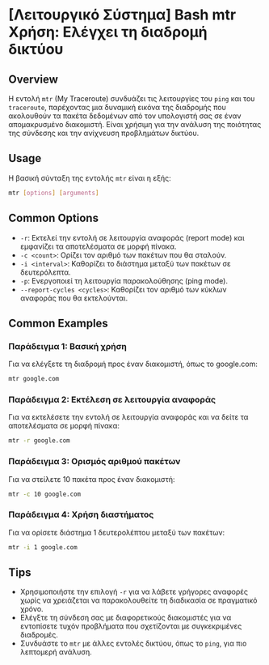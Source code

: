 # [Λειτουργικό Σύστημα] Bash mtr Χρήση: Ελέγχει τη διαδρομή δικτύου

## Overview
Η εντολή `mtr` (My Traceroute) συνδυάζει τις λειτουργίες του `ping` και του `traceroute`, παρέχοντας μια δυναμική εικόνα της διαδρομής που ακολουθούν τα πακέτα δεδομένων από τον υπολογιστή σας σε έναν απομακρυσμένο διακομιστή. Είναι χρήσιμη για την ανάλυση της ποιότητας της σύνδεσης και την ανίχνευση προβλημάτων δικτύου.

## Usage
Η βασική σύνταξη της εντολής `mtr` είναι η εξής:

```bash
mtr [options] [arguments]
```

## Common Options
- `-r`: Εκτελεί την εντολή σε λειτουργία αναφοράς (report mode) και εμφανίζει τα αποτελέσματα σε μορφή πίνακα.
- `-c <count>`: Ορίζει τον αριθμό των πακέτων που θα σταλούν.
- `-i <interval>`: Καθορίζει το διάστημα μεταξύ των πακέτων σε δευτερόλεπτα.
- `-p`: Ενεργοποιεί τη λειτουργία παρακολούθησης (ping mode).
- `--report-cycles <cycles>`: Καθορίζει τον αριθμό των κύκλων αναφοράς που θα εκτελούνται.

## Common Examples
### Παράδειγμα 1: Βασική χρήση
Για να ελέγξετε τη διαδρομή προς έναν διακομιστή, όπως το google.com:

```bash
mtr google.com
```

### Παράδειγμα 2: Εκτέλεση σε λειτουργία αναφοράς
Για να εκτελέσετε την εντολή σε λειτουργία αναφοράς και να δείτε τα αποτελέσματα σε μορφή πίνακα:

```bash
mtr -r google.com
```

### Παράδειγμα 3: Ορισμός αριθμού πακέτων
Για να στείλετε 10 πακέτα προς έναν διακομιστή:

```bash
mtr -c 10 google.com
```

### Παράδειγμα 4: Χρήση διαστήματος
Για να ορίσετε διάστημα 1 δευτερολέπτου μεταξύ των πακέτων:

```bash
mtr -i 1 google.com
```

## Tips
- Χρησιμοποιήστε την επιλογή `-r` για να λάβετε γρήγορες αναφορές χωρίς να χρειάζεται να παρακολουθείτε τη διαδικασία σε πραγματικό χρόνο.
- Ελέγξτε τη σύνδεση σας με διαφορετικούς διακομιστές για να εντοπίσετε τυχόν προβλήματα που σχετίζονται με συγκεκριμένες διαδρομές.
- Συνδυάστε το `mtr` με άλλες εντολές δικτύου, όπως το `ping`, για πιο λεπτομερή ανάλυση.